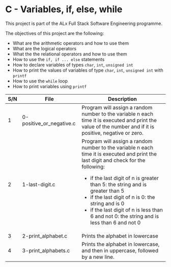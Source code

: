 # C - Variables, if, else, while

This project is part of the ALx Full Stack Software Engineering programme.

The objectives of this project are the following:

- What are the arithmetic operators and how to use them
- What are the logical operators
- What the the relational operators and how to use them
- How to use the `if, if ... else` statements
- How to declare variables of types `char`, `int`, `unsigned int`
- How to print the values of variables of type `char`, `int`, `unsigned int` with `printf`
- How to use the `while` loop
- How to print variables using `printf`

| S/N | File | Description |
| --- | ---------- | ----------------- |
| 1 | 0-positive_or_negative.c |  Program will assign a random number to the variable n each time it is executed and print the value of the number and if it is positive, negative or zero. |
| 2 | 1-last-digit.c | Program will assign a random number to the variable n each time it is executed and print the last digit and check for the following:<ul><li>if the last digit of n is greater than 5: the string and is greater than 5</li><li>if the last digit of n is 0: the string and is 0</li><li>if the last digit of n is less than 6 and not 0: the string and is less than 6 and not 0</li></ul> |
| 3 | 2-print_alphabet.c | Prints the alphabet in lowercase |
| 4 | 3-print_alphabets.c | Prints the alphabet in lowercase, and then in uppercase, followed by a new line. |
